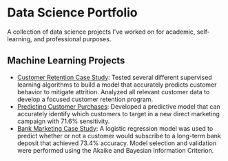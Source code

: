 # Data Science Portfolio

A collection of data science projects I've worked on for academic, self-learning, and professional purposes.

## Machine Learning Projects

- [Customer Retention Case Study](https://rpubs.com/kellibelcher/769293): Tested several different supervised learning algorithms to build a model that accurately predicts customer behavior to mitigate attrition. Analyzed all relevant customer data to develop a focused customer retention program.
- [Predicting Customer Purchases](https://rpubs.com/kellibelcher/735222): Developed a predictive model that can accurately identify which customers to target in a new direct marketing campaign with 71.6% sensitivity. 
- [Bank Marketing Case Study](https://rpubs.com/kellibelcher/726187): A logistic regression model was used to predict whether or not a customer would subscribe to a long-term bank deposit that achieved 73.4% accuracy. Model selection and validation were performed using the Akaike and Bayesian Information Criterion.
